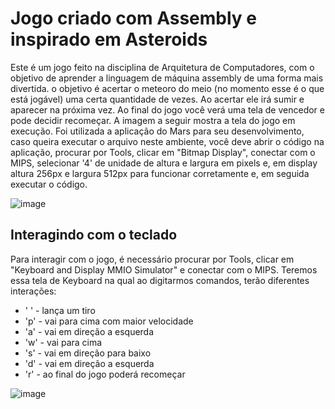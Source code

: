 # Jogo criado com Assembly e inspirado em Asteroids
Este é um jogo feito na disciplina de Arquitetura de Computadores, com o objetivo de aprender a linguagem de máquina assembly de uma forma mais divertida. o objetivo é acertar o meteoro do meio (no momento esse é o que está jogável) uma certa quantidade de vezes. Ao acertar ele irá sumir e aparecer na próxima vez. Ao final do jogo você verá uma tela de vencedor e pode decidir recomeçar. 
A imagem a seguir mostra a tela do jogo em execução. Foi utilizada a aplicação do Mars para seu desenvolvimento, caso queira executar o arquivo neste ambiente, você deve abrir o código na aplicação, procurar por Tools, clicar em "Bitmap Display", conectar com o MIPS, selecionar '4' de unidade de altura e largura em pixels e, em display altura 256px e largura 512px para funcionar corretamente e, em seguida executar o código.

![image](https://github.com/deborasamara/Asteroides-Assembly/assets/50723433/817840e9-696a-466d-9807-31058b2b5915 )

## Interagindo com o teclado
Para interagir com o jogo, é necessário procurar por Tools, clicar em "Keyboard and Display MMIO Simulator" e conectar com o MIPS. Teremos essa tela de Keyboard na qual ao digitarmos comandos, terão diferentes interações:
- ' ' - lança um tiro
- 'p' - vai para cima com maior velocidade
- 'a' - vai em direção a esquerda
- 'w' - vai para cima
- 's' - vai em direção para baixo
- 'd' - vai em direção a esquerda
- 'r' - ao final do jogo poderá recomeçar
  
![image](https://github.com/deborasamara/Asteroides-Assembly/assets/50723433/a5cf8c66-bc7f-4ebf-a59e-285752e0e67d )





